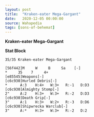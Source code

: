```yaml
---
layout: post
title:  "Kraken-eater Mega-Gargant"
date:   2020-12-05 00:00:00
source: Wahapedia
tags: [sons-of-behemat]
---
```


**Kraken-eater Mega-Gargant**

**Stat Block**
```
35/35 Kraken-eater Mega-Gargant
```

```
[56f442]M     W     B     Sa    [-]
*     35    7     4+    
[e85545]Weapons[-]
[c6c930]Hurled Debris[-]
*      A:3    H:4+   W:3+   R:-1   D:D3  
[c6c930]Almighty Stomp[-]
2"     A:2    H:3+   W:3+   R:-2   D:D3  
[c6c930]Death Grip[-]
3"     A:1    H:3+   W:2+   R:-3   D:D6  
[c6c930]Shipwrecka Warclub[-]
3"     A:*    H:3+   W:3+   R:-2   D:2   
```
    